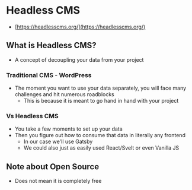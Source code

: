 # Headless CMS
* [https://headlesscms.org/](https://headlesscms.org/)

## What is Headless CMS?
* A concept of decoupling your data from your project

### Traditional CMS - WordPress
* The moment you want to use your data separately, you will face many challenges and hit numerous roadblocks
    - This is because it is meant to go hand in hand with your project

### Vs Headless CMS
* You take a few moments to set up your data
* Then you figure out how to consume that data in literally any frontend
    - In our case we'll use Gatsby
    - We could also just as easily used React/Svelt or even Vanilla JS

## Note about Open Source
* Does not mean it is completely free 
